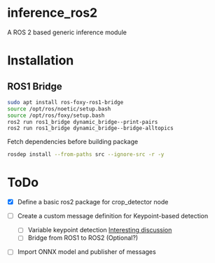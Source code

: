 # inference_ros2
A ROS 2 based generic inference module

# Installation
## ROS1 Bridge
```bash
sudo apt install ros-foxy-ros1-bridge 
source /opt/ros/noetic/setup.bash 
source /opt/ros/foxy/setup.bash 
ros2 run ros1_bridge dynamic_bridge--print-pairs 
ros2 run ros1_bridge dynamic_bridge--bridge-alltopics
```

Fetch dependencies before building package
```bash 
rosdep install --from-paths src --ignore-src -r -y
```

# ToDo
- [x] Define a basic ros2 package for crop_detector node
- [ ] Create a custom message definition for Keypoint-based detection
    - [ ] Variable keypoint detection [Interesting discussion](https://github.com/ultralytics/ultralytics/issues/5364)
    - [ ] Bridge from ROS1 to ROS2 (Optional?)
- [ ] Import ONNX model and publisher of messages

